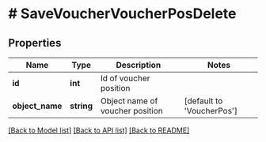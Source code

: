 # # SaveVoucherVoucherPosDelete

## Properties

Name | Type | Description | Notes
------------ | ------------- | ------------- | -------------
**id** | **int** | Id of voucher position |
**object_name** | **string** | Object name of voucher position | [default to 'VoucherPos']

[[Back to Model list]](../../README.md#models) [[Back to API list]](../../README.md#endpoints) [[Back to README]](../../README.md)
